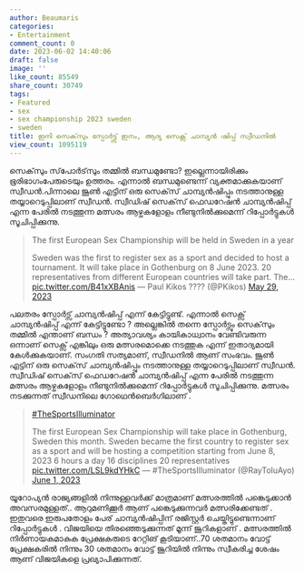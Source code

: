 ```yaml
---
author: Beaumaris
categories:
- Entertainment
comment_count: 0
date: 2023-06-02 14:40:06
draft: false
image: ''
like_count: 85549
share_count: 30749
tags:
- Featured
- sex
- sex championship 2023 sweden
- sweden
title: ഇനി സെക്‌സും സ്പോർട്ട്സ് ഇനം, ആദ്യ സെക്സ് ചാമ്പ്യൻ ഷിപ്പ് സ്വീഡനിൽ
view_count: 1095119
---
```


സെക്‌സും സ്‌പോര്‍ട്‌സും തമ്മില്‍ ബന്ധമുണ്ടോ? ഇല്ലെന്നായിരിക്കും ഭൂരിഭാഗംപേരുടെയും ഉത്തരം. എന്നാല്‍ ബന്ധമുണ്ടെന്ന് വ്യക്തമാക്കുകയാണ് സ്വീഡന്‍.പിന്നാലെ ജൂണ്‍ എട്ടിന് ഒരു സെക്‌സ് ചാമ്പ്യന്‍ഷിപ്പും നടത്താനുള്ള തയ്യാറെടുപ്പിലാണ് സ്വീഡന്‍. സ്വീഡിഷ് സെക്‌സ് ഫെഡറേഷന്‍ ചാമ്പ്യന്‍ഷിപ്പ് എന്ന പേരില്‍ നടത്തുന്ന മത്സരം ആഴ്ചകളോളം നീണ്ടുനില്‍ക്കുമെന്ന് റിപ്പോര്‍ട്ടുകള്‍ സൂചിപ്പിക്കുന്നു. 

> The first European Sex Championship will be held in Sweden in a year
> 
> Sweden was the first to register sex as a sport and decided to host a tournament. It will take place in Gothenburg on 8 June 2023. 20 representatives from different European countries will take part. The… [pic.twitter.com/B41xXBAnis](https://t.co/B41xXBAnis) — Paul Kikos ???? (@PKikos) [May 29, 2023](https://twitter.com/PKikos/status/1663333481840259072?ref_src=twsrc%5Etfw)

പലതരം സ്പോർട്സ് ചാമ്പ്യന്‍ഷിപ്പ് എന്ന് കേട്ടിട്ടുണ്ട്. എന്നാൽ സെക്സ് ചാമ്പ്യന്‍ഷിപ്പ് എന്ന് കേട്ടിട്ടുണ്ടോ ? അല്ലെങ്കിൽ തന്നെ സ്പോർട്സും സെക്‌സും തമ്മിൽ എന്താണ് ബന്ധം ? അത്യാവശ്യം കായികാധ്വാനം വേണ്ടിവരുന്ന ഒന്നാണ് സെക്സ് എങ്കിലും ഒരു മത്സരമൊക്കെ നടത്തുക എന്ന് ഇതാദ്യമായി കേൾക്കുകയാണ്. സംഗതി സത്യമാണ്, സ്വീഡനിൽ ആണ് സംഭവം. ജൂണ്‍ എട്ടിന് ഒരു സെക്‌സ് ചാമ്പ്യന്‍ഷിപ്പും നടത്താനുള്ള തയ്യാറെടുപ്പിലാണ് സ്വീഡന്‍. സ്വീഡിഷ് സെക്‌സ് ഫെഡറേഷന്‍ ചാമ്പ്യന്‍ഷിപ്പ് എന്ന പേരില്‍ നടത്തുന്ന മത്സരം ആഴ്ചകളോളം നീണ്ടുനില്‍ക്കുമെന്ന് റിപ്പോര്‍ട്ടുകള്‍ സൂചിപ്പിക്കുന്നു. മത്സരം നടക്കുന്നത് സ്വീഡനിലെ ഗോഥെന്‍ബെര്‍ഗിലാണ് . 

> [#TheSportsIlluminator](https://twitter.com/hashtag/TheSportsIlluminator?src=hash&ref_src=twsrc%5Etfw)
> 
> The first European Sex Championship will take place in Gothenburg, Sweden this month. Sweden became the first country to register sex as a sport and will be hosting a competition starting from June 8, 2023 6 hours a day 16 disciplines 20 representatives [pic.twitter.com/LSL9kdYHkC](https://t.co/LSL9kdYHkC) — #TheSportsIlluminator (@RayToluAyo) [June 1, 2023](https://twitter.com/RayToluAyo/status/1664252277513760768?ref_src=twsrc%5Etfw)

യൂറോപ്യന്‍ രാജ്യങ്ങളില്‍ നിന്നുള്ളവർക്ക്‌ മാത്രമാണ് മത്സരത്തിൽ പങ്കെടുക്കാൻ അവസരമുള്ളത്.. ആറുമണിക്കൂര്‍ ആണ് പങ്കെടുക്കുന്നവർ മത്സരിക്കേണ്ടത് . ഇതുവരെ ഇരുപതോളം പേര് ചാമ്പ്യന്‍ഷിപ്പിന് രജിസ്റ്റര്‍ ചെയ്തിട്ടുണ്ടെന്നാണ് റിപ്പോര്‍ട്ടുകള്‍ . വിജയിയെ തിരഞ്ഞെടുക്കുന്നത് മൂന്ന് ജൂറികളാണ് . മത്സരത്തില്‍ നിര്‍ണായകമാകുക പ്രേക്ഷകരുടെ റേറ്റിങ് കൂടിയാണ്..70 ശതമാനം വോട്ട് പ്രേക്ഷകരില്‍ നിന്നും 30 ശതമാനം വോട്ട് ജൂറിയില്‍ നിന്നും സ്വീകരിച്ച ശേഷം ആണ് വിജയികളെ പ്രഖ്യാപിക്കുന്നത്.